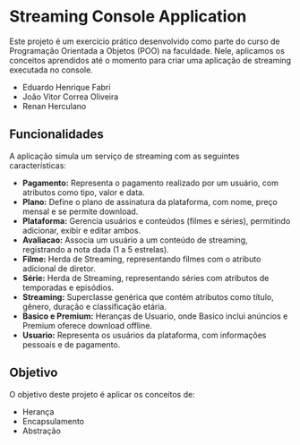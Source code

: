 # Streaming Console Application

Este projeto é um exercício prático desenvolvido como parte do curso de Programação Orientada a Objetos (POO) na faculdade. Nele, aplicamos os conceitos aprendidos até o momento para criar uma aplicação de streaming executada no console.

- Eduardo Henrique Fabri
- João Vitor Correa Oliveira
- Renan Herculano

## Funcionalidades

A aplicação simula um serviço de streaming com as seguintes características:

- **Pagamento:** Representa o pagamento realizado por um usuário, com atributos como tipo, valor e data.
- **Plano:** Define o plano de assinatura da plataforma, com nome, preço mensal e se permite download.
- **Plataforma:** Gerencia usuários e conteúdos (filmes e séries), permitindo adicionar, exibir e editar ambos.
- **Avaliacao:** Associa um usuário a um conteúdo de streaming, registrando a nota dada (1 a 5 estrelas).
- **Filme:** Herda de Streaming, representando filmes com o atributo adicional de diretor.
- **Série:** Herda de Streaming, representando séries com atributos de temporadas e episódios.
- **Streaming:** Superclasse genérica que contém atributos como título, gênero, duração e classificação etária.
- **Basico e Premium:** Heranças de Usuario, onde Basico inclui anúncios e Premium oferece download offline.
- **Usuario:** Representa os usuários da plataforma, com informações pessoais e de pagamento.

## Objetivo

O objetivo deste projeto é aplicar os conceitos de:

- Herança
- Encapsulamento
- Abstração
